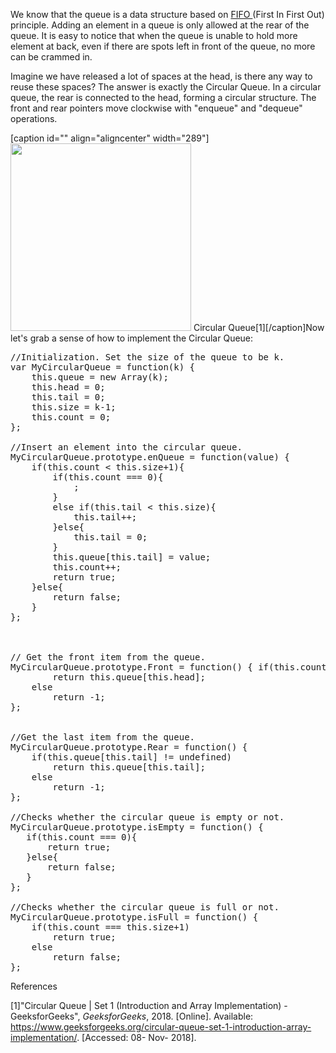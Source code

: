 We know that the queue is a data structure based on <a href="https://en.wikipedia.org/wiki/FIFO_(computing_and_electronics)">FIFO </a>(First In First Out) principle. Adding an element in a queue is only allowed at the rear of the queue. It is easy to notice that when the queue is unable to hold more element at back, even if there are spots left in front of the queue, no more can be crammed in.

Imagine we have released a lot of spaces at the head, is there any way to reuse these spaces? The answer is exactly the Circular Queue. In a circular queue, the rear is connected to the head, forming a circular structure. The front and rear pointers move clockwise with "enqueue" and "dequeue" operations.

[caption id="" align="aligncenter" width="289"]<img class="" src="https://cdncontribute.geeksforgeeks.org/wp-content/uploads/Circular-queue.png" width="289" height="300" /> Circular Queue[1][/caption]Now let's grab a sense of how to implement the Circular Queue:
<pre lang="javascript" line="0">//Initialization. Set the size of the queue to be k.
var MyCircularQueue = function(k) {
    this.queue = new Array(k);
    this.head = 0;
    this.tail = 0;
    this.size = k-1;
    this.count = 0;
};

//Insert an element into the circular queue. 
MyCircularQueue.prototype.enQueue = function(value) {
    if(this.count &lt; this.size+1){
        if(this.count === 0){
            ;
        }
        else if(this.tail &lt; this.size){
            this.tail++;
        }else{
            this.tail = 0;
        }
        this.queue[this.tail] = value;
        this.count++;
        return true;
    }else{
        return false;
    }
};



// Get the front item from the queue.
MyCircularQueue.prototype.Front = function() { if(this.count &gt; 0)
        return this.queue[this.head];
    else
        return -1;
};


//Get the last item from the queue.
MyCircularQueue.prototype.Rear = function() {
    if(this.queue[this.tail] != undefined)
        return this.queue[this.tail];
    else
        return -1;
};

//Checks whether the circular queue is empty or not.
MyCircularQueue.prototype.isEmpty = function() {
   if(this.count === 0){
       return true;
   }else{
       return false;
   }
};

//Checks whether the circular queue is full or not.
MyCircularQueue.prototype.isFull = function() {
    if(this.count === this.size+1)
        return true;
    else
        return false;
};
</pre>
References

[1]"Circular Queue | Set 1 (Introduction and Array Implementation) - GeeksforGeeks", <i>GeeksforGeeks</i>, 2018. [Online]. Available: https://www.geeksforgeeks.org/circular-queue-set-1-introduction-array-implementation/. [Accessed: 08- Nov- 2018].

&nbsp;
